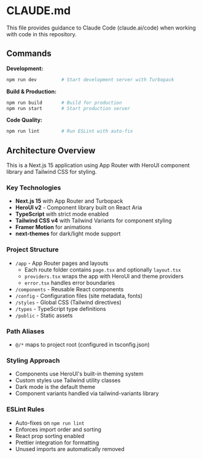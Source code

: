 # CLAUDE.md

This file provides guidance to Claude Code (claude.ai/code) when working with code in this repository.

## Commands

**Development:**
```bash
npm run dev         # Start development server with Turbopack
```

**Build & Production:**
```bash
npm run build       # Build for production
npm run start       # Start production server
```

**Code Quality:**
```bash
npm run lint        # Run ESLint with auto-fix
```

## Architecture Overview

This is a Next.js 15 application using App Router with HeroUI component library and Tailwind CSS for styling.

### Key Technologies
- **Next.js 15** with App Router and Turbopack
- **HeroUI v2** - Component library built on React Aria
- **TypeScript** with strict mode enabled
- **Tailwind CSS v4** with Tailwind Variants for component styling
- **Framer Motion** for animations
- **next-themes** for dark/light mode support

### Project Structure
- `/app` - App Router pages and layouts
  - Each route folder contains `page.tsx` and optionally `layout.tsx`
  - `providers.tsx` wraps the app with HeroUI and theme providers
  - `error.tsx` handles error boundaries
- `/components` - Reusable React components
- `/config` - Configuration files (site metadata, fonts)
- `/styles` - Global CSS (Tailwind directives)
- `/types` - TypeScript type definitions
- `/public` - Static assets

### Path Aliases
- `@/*` maps to project root (configured in tsconfig.json)

### Styling Approach
- Components use HeroUI's built-in theming system
- Custom styles use Tailwind utility classes
- Dark mode is the default theme
- Component variants handled via tailwind-variants library

### ESLint Rules
- Auto-fixes on `npm run lint`
- Enforces import order and sorting
- React prop sorting enabled
- Prettier integration for formatting
- Unused imports are automatically removed